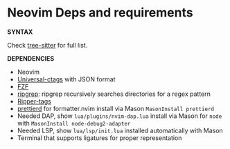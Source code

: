 # Neovim Deps and requirements

**SYNTAX**

Check [tree-sitter](https://github.com/tree-sitter/tree-sitter) for full list.

**DEPENDENCIES**

- Neovim
- [Universal-ctags](https://github.com/universal-ctags/ctags) with JSON format
- [FZF](https://github.com/junegunn/fzf)
- [ripgrep](https://github.com/BurntSushi/ripgrep): ripgrep recursively searches directories for a regex pattern
- [Ripper-tags](https://github.com/tmm1/ripper-tags)
- [prettierd](https://github.com/fsouza/prettierd) for formatter.nvim install via Mason `MasonInstall prettierd`
- Needed DAP, show `lua/plugins/nvim-dap.lua` install via Mason for `node` with `MasonInstall node-debug2-adapter`
- Needed LSP, show `lua/lsp/init.lua` installed automatically with Mason
- Terminal that supports ligatures for proper representation
